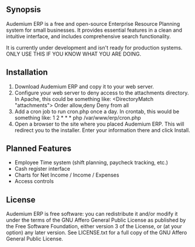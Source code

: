 ## Synopsis

Audemium ERP is a free and open-source Enterprise Resource Planning system for small businesses. It provides essential features in a clean and intuitive interface, and includes comprehensive search functionality.

It is currently under development and isn't ready for production systems. ONLY USE THIS IF YOU KNOW WHAT YOU ARE DOING.

## Installation

1. Download Audemium ERP and copy it to your web server.
2. Configure your web server to deny access to the attachments directory. In Apache, this could be something like:
	<DirectoryMatch "attachments">
		Order allow,deny
		Deny from all
	</DirectoryMatch>
3. Add a cron job to run cron.php once a day. In crontab, this would be something like:
	1 2 * * * php /var/www/erp/cron.php
4. Open a browser to the site where you placed Audemium ERP. This will redirect you to the installer. Enter your information there and click Install.

## Planned Features

* Employee Time system (shift planning, paycheck tracking, etc.)
* Cash register interface
* Charts for Net Income / Income / Expenses
* Access controls

## License

Audemium ERP is free software: you can redistribute it and/or modify it under the terms of the GNU Affero General Public License as published by the Free Software Foundation, either version 3 of the License, or (at your option) any later version. See LICENSE.txt for a full copy of the GNU Affero General Public License.